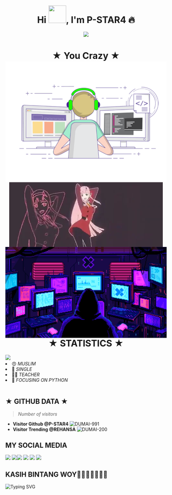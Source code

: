 
<h1 align="center">Hi <img src="https://github.com/mitul3737/mitul3737/blob/main/Wave.gif" height="55px" width="55px">, I'm P-STAR4 🔥</h1>
<!-- Typing SVG by DenverCoder1 - https://github.com/DenverCoder1/readme-typing-svg -->
<p align="center">
<!--   <a href="https://github.com/DenverCoder1/readme-typing-svg"> -->
    <img src="https://readme-typing-svg.herokuapp.com?color=E22FE4&width=380&height=45&lines=Welcome+To+My+Github;You+Know+Who+Is+Handsome;Follows+P-STAR4;Nice+To+Meet+You+...&center=true"></a>

</p>
<h1 align="center">★ You Crazy ★ <img src="https://github.com/P-STAR4/P-STAR4/blob/main/mituls%20code.gif"
<h1 align="center"><img src="https://github.com/P-STAR4/P-STAR4/blob/main/Zero%20Two%20Dance.webp"
<h1 align="center"><img src="https://github.com/P-STAR4/P-STAR4/blob/main/Hacking%20Animasi.gif"
<h1 align="center">★ STATISTICS ★</i></b></h3>
<a href="https://github.com/Hunter-alamin"><img width=550 src="https://github-profile-trophy.vercel.app/?username=Hunter-alamin&theme=dracula&no-frame=true&title=Followers,Stars,Commit,Repository,Issues"/></a>
<li> 😍 <i> MUSLIM</i></li>
<li> 🌚 <i> SINGLE</i></li>
<li> 👩‍💻 <i> TEACHER</i></li>
<li> 🌟 <i> FOCUSING ON PYTHON</i></li><br>

## ★ GITHUB DATA ★
>
> *Number of visitors*
* **Visitor Github @P-STAR4**
![DUMAI-991](https://komarev.com/ghpvc/?username=Dumai-991&color=blue)
* **Visitor Trending @REHANSA**
![DUMAI-200](https://komarev.com/ghpvc/?username=Dumai-200&color=blue)
>
## MY SOCIAL MEDIA
[![](https://img.shields.io/badge/Github-black?logo=Github&logoColor=black&labelColor=white)](https://github.com/P-STAR4) [![](https://img.shields.io/badge/Twitter-yellow?logo=Twitter&logoColor=White&labelColor=white)](https://www.instagram.com/____drack.club____/)[![](https://img.shields.io/badge/Telegram-blue?logo=Telegram&logoColor=red&labelColor=white)](https://www.instagram.com/____drack.club____/)
[![](https://img.shields.io/badge/Facebook-blue?logo=Facebook&logoColor=blue&labelColor=white)](https://facebook.com/Botz20%Cft) [![](https://img.shields.io/badge/Instagram-red?logo=Instagram&logoColor=red&labelColor=white)](https://www.instagram.com/____drack.club____) [![](https://img.shields.io/badge/Whatsapp-CHAT-red?logo=Whatsapp&logoColor=Brightgreen&labelColor=white)](https://wa.me/+62895333300188?text=*Asalamualaikum+kak+P-STAR7+ganteng*)
## KASIH BINTANG WOY🌟🌟🌟🌟🌟🌟🌟
![Typing SVG](https://readme-typing-svg.herokuapp.com?lines=Selamat+Bersenang-senang-Kawan....!+)
